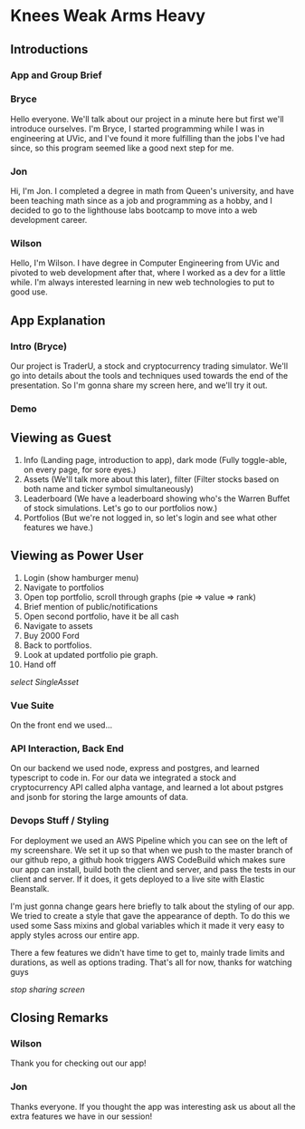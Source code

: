 # Knees Weak Arms Heavy

## Introductions

### App and Group Brief

### Bryce

Hello everyone. We'll talk about our project in a minute here but first we'll introduce ourselves.
I'm Bryce, I started programming while I was in engineering at UVic, and I've found it more fulfilling than the jobs I've had since, so this program seemed like a good next step for me.

### Jon

Hi, I'm Jon. I completed a degree in math from Queen's university, and have been teaching math since as a job and programming as a hobby, and I decided to go to the lighthouse labs bootcamp to move into a web development career.

### Wilson

Hello, I'm Wilson. I have degree in Computer Engineering from UVic and pivoted to web development after that, where I worked as a dev for a little while. I'm always interested learning in new web technologies to put to good use.

## App Explanation

### Intro (Bryce)

Our project is TraderU, a stock and cryptocurrency trading simulator. We'll go into details about the tools and techniques used towards the end of the presentation.
So I'm gonna share my screen here, and we'll try it out.

### Demo

<!-- Wilson as Narrator, Bryce as User -->

## Viewing as Guest

<!-- Trim, very brief statements, with pause between -->

1. Info (Landing page, introduction to app), dark mode (Fully toggle-able, on every page, for sore eyes.)
2. Assets (We'll talk more about this later), filter (Filter stocks based on both name and ticker symbol simultaneously)
3. Leaderboard (We have a leaderboard showing who's the Warren Buffet of stock simulations. Let's go to our portfolios now.)
4. Portfolios (But we're not logged in, so let's login and see what other features we have.)
   <!-- Jon as Narrator, Bryce as User -->

## Viewing as Power User

<!-- Trim, very brief statements, with pause between -->

1. Login (show hamburger menu)
2. Navigate to portfolios
3. Open top portfolio, scroll through graphs (pie => value => rank)
4. Brief mention of public/notifications
5. Open second portfolio, have it be all cash
6. Navigate to assets
7. Buy 2000 Ford
8. Back to portfolios.
9. Look at updated portfolio pie graph.
10. Hand off
    <!-- Wilson -->

_select SingleAsset_

### Vue Suite

On the front end we used...

<!-- Jon -->

### API Interaction, Back End

On our backend we used node, express and postgres, and learned typescript to code in. For our data we integrated a stock and cryptocurrency API called alpha vantage, and learned a lot about pstgres and jsonb for storing the large amounts of data.

<!-- Bryce -->

### Devops Stuff / Styling

For deployment we used an AWS Pipeline which you can see on the left of my screenshare. We set it up so that when we push to the master branch of our github repo, a github hook triggers AWS CodeBuild which makes sure our app can install, build both the client and server, and pass the tests in our client and server. If it does, it gets deployed to a live site with Elastic Beanstalk.

I'm just gonna change gears here briefly to talk about the styling of our app. We tried to create a style that gave the appearance of depth. To do this we used some Sass mixins and global variables which it made it very easy to apply styles across our entire app.

There a few features we didn't have time to get to, mainly trade limits and durations, as well as options trading. That's all for now, thanks for watching guys

_stop sharing screen_

## Closing Remarks

### Wilson

Thank you for checking out our app!

### Jon

Thanks everyone. If you thought the app was interesting ask us about all the extra features we have in our session!
